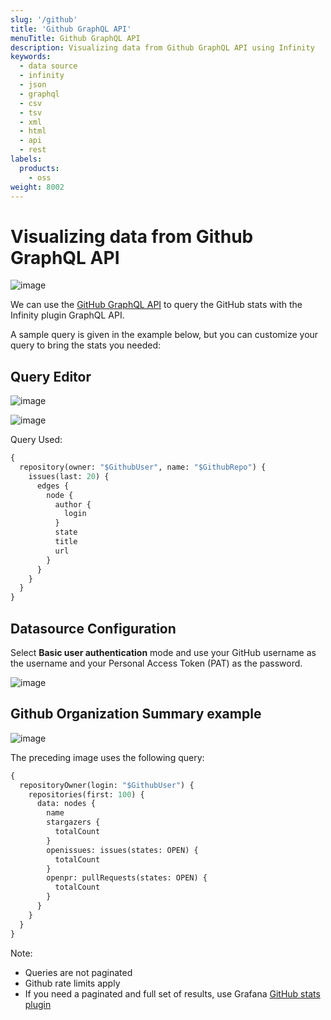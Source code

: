 ```yaml
---
slug: '/github'
title: 'Github GraphQL API'
menuTitle: Github GraphQL API
description: Visualizing data from Github GraphQL API using Infinity
keywords:
  - data source
  - infinity
  - json
  - graphql
  - csv
  - tsv
  - xml
  - html
  - api
  - rest
labels:
  products:
    - oss
weight: 8002
---
```


# Visualizing data from Github GraphQL API

![image](https://user-images.githubusercontent.com/153843/93846498-1d9abf80-fc9c-11ea-90ed-4c569b088d99.png#center)

We can use the [GitHub GraphQL API](https://docs.github.com/en/graphql) to query the GitHub stats with the Infinity plugin GraphQL API.

A sample query is given in the example below, but you can customize your query to bring the stats you needed:

## Query Editor

![image](https://user-images.githubusercontent.com/153843/93736996-d3510a00-fbd9-11ea-8c05-065758d66e82.png#center)

![image](https://user-images.githubusercontent.com/153843/93737011-e1068f80-fbd9-11ea-8c82-ea516f83cf3d.png#center)

Query Used:

```graphql
{
  repository(owner: "$GithubUser", name: "$GithubRepo") {
    issues(last: 20) {
      edges {
        node {
          author {
            login
          }
          state
          title
          url
        }
      }
    }
  }
}
```

## Datasource Configuration

Select **Basic user authentication** mode and use your GitHub username as the username and your Personal Access Token (PAT) as the password.

![image](https://user-images.githubusercontent.com/153843/93736929-b1578780-fbd9-11ea-9413-5585ff79d3a8.png#center)

## Github Organization Summary example

![image](https://user-images.githubusercontent.com/153843/93846498-1d9abf80-fc9c-11ea-90ed-4c569b088d99.png#center)

The preceding image uses the following query:

```graphql
{
  repositoryOwner(login: "$GithubUser") {
    repositories(first: 100) {
      data: nodes {
        name
        stargazers {
          totalCount
        }
        openissues: issues(states: OPEN) {
          totalCount
        }
        openpr: pullRequests(states: OPEN) {
          totalCount
        }
      }
    }
  }
}
```

Note:

- Queries are not paginated
- Github rate limits apply
- If you need a paginated and full set of results, use Grafana [GitHub stats plugin](https://grafana.com/grafana/plugins/grafana-github-datasource)
